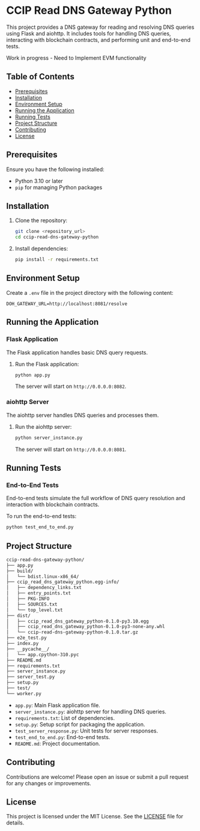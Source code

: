 # CCIP Read DNS Gateway Python

This project provides a DNS gateway for reading and resolving DNS queries using Flask and aiohttp. It includes tools for handling DNS queries, interacting with blockchain contracts, and performing unit and end-to-end tests.

Work in progress - Need to Implement EVM functionality
## Table of Contents

- [Prerequisites](#prerequisites)
- [Installation](#installation)
- [Environment Setup](#environment-setup)
- [Running the Application](#running-the-application)
- [Running Tests](#running-tests)
- [Project Structure](#project-structure)
- [Contributing](#contributing)
- [License](#license)

## Prerequisites

Ensure you have the following installed:

- Python 3.10 or later
- `pip` for managing Python packages

## Installation

1. Clone the repository:

    ```sh
    git clone <repository_url>
    cd ccip-read-dns-gateway-python
    ```

2. Install dependencies:

    ```sh
    pip install -r requirements.txt
    ```

## Environment Setup

Create a `.env` file in the project directory with the following content:

```env
DOH_GATEWAY_URL=http://localhost:8081/resolve
```

## Running the Application

### Flask Application

The Flask application handles basic DNS query requests.

1. Run the Flask application:

    ```sh
    python app.py
    ```

   The server will start on `http://0.0.0.0:8082`.

### aiohttp Server

The aiohttp server handles DNS queries and processes them.

1. Run the aiohttp server:

    ```sh
    python server_instance.py
    ```

   The server will start on `http://0.0.0.0:8081`.

## Running Tests

### End-to-End Tests

End-to-end tests simulate the full workflow of DNS query resolution and interaction with blockchain contracts.

To run the end-to-end tests:

```sh
python test_end_to_end.py
```

## Project Structure

```sh
ccip-read-dns-gateway-python/
├── app.py
├── build/
│   └── bdist.linux-x86_64/
├── ccip_read_dns_gateway_python.egg-info/
│   ├── dependency_links.txt
│   ├── entry_points.txt
│   ├── PKG-INFO
│   ├── SOURCES.txt
│   └── top_level.txt
├── dist/
│   ├── ccip_read_dns_gateway_python-0.1.0-py3.10.egg
│   ├── ccip_read_dns_gateway_python-0.1.0-py3-none-any.whl
│   └── ccip-read-dns-gateway-python-0.1.0.tar.gz
├── e2e_test.py
├── index.py
├── __pycache__/
│   └── app.cpython-310.pyc
├── README.md
├── requirements.txt
├── server_instance.py
├── server_test.py
├── setup.py
├── test/
└── worker.py
```

- `app.py`: Main Flask application file.
- `server_instance.py`: aiohttp server for handling DNS queries.
- `requirements.txt`: List of dependencies.
- `setup.py`: Setup script for packaging the application.
- `test_server_response.py`: Unit tests for server responses.
- `test_end_to_end.py`: End-to-end tests.
- `README.md`: Project documentation.

## Contributing

Contributions are welcome! Please open an issue or submit a pull request for any changes or improvements.

## License

This project is licensed under the MIT License. See the [LICENSE](LICENSE) file for details.
